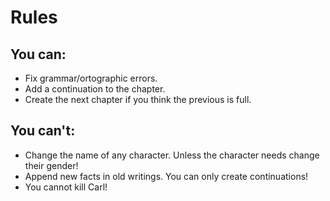# Rules

## You can:
* Fix grammar/ortographic errors.
* Add a continuation to the chapter.
* Create the next chapter if you think the previous is full.

## You can't:
* Change the name of any character. Unless the character needs change their gender!
* Append new facts in old writings. You can only create continuations!
* You cannot kill Carl!

